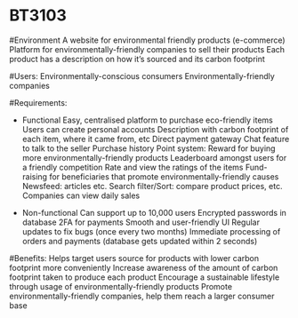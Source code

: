 # BT3103

#Environment
A website for environmental friendly products (e-commerce)
Platform for environmentally-friendly companies to sell their products 
Each product has a description on how it’s sourced and its carbon footprint

#Users: 
Environmentally-conscious consumers
Environmentally-friendly companies

#Requirements: 
- Functional
  Easy, centralised platform to purchase eco-friendly items
  Users can create personal accounts
  Description with carbon footprint of each item, where it came from, etc
  Direct payment gateway
  Chat feature to talk to the seller
  Purchase history
  Point system: Reward for buying more environmentally-friendly products
  Leaderboard amongst users for a friendly competition
  Rate and view the ratings of the items
  Fund-raising for beneficiaries that promote environmentally-friendly causes
  Newsfeed: articles etc.
  Search filter/Sort: compare product prices, etc.
  Companies can view daily sales
  
- Non-functional 
  Can support up to 10,000 users
  Encrypted passwords in database
  2FA for payments
  Smooth and user-friendly UI
  Regular updates to fix bugs (once every two months)
  Immediate processing of orders and payments (database gets updated within 2 seconds)

#Benefits: 
Helps target users source for products with lower carbon footprint more conveniently
Increase awareness of the amount of carbon footprint taken to produce each product
Encourage a sustainable lifestyle through usage of environmentally-friendly products 
Promote environmentally-friendly companies, help them reach a larger consumer base
